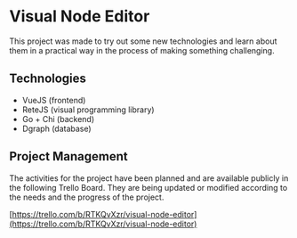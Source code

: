 # Visual Node Editor

This project was made to try out some new technologies and learn about them in a practical way in the process of making something challenging.

## Technologies

* VueJS (frontend)
* ReteJS (visual programming library)
* Go + Chi (backend)
* Dgraph (database)

## Project Management

The activities for the project have been planned and are available publicly in the following Trello Board. They are being updated or modified according to the needs and the progress of the project. 

[https://trello.com/b/RTKQvXzr/visual-node-editor](https://trello.com/b/RTKQvXzr/visual-node-editor)

